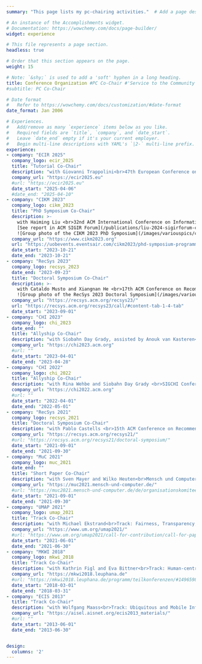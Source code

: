 ```yaml
---
summary: "This page lists my pc-chairing activities."  # Add a page description.

# An instance of the Accomplishments widget.
# Documentation: https://wowchemy.com/docs/page-builder/
widget: experience

# This file represents a page section.
headless: true

# Order that this section appears on the page.
weight: 15

# Note: `&shy;` is used to add a 'soft' hyphen in a long heading.
title: Conference Organization #PC Co-Chair #'Service to the Community'
#subtitle: PC Co-Chair

# Date format
#   Refer to https://wowchemy.com/docs/customization/#date-format
date_format: Jan 2006

# Experiences.
#   Add/remove as many `experience` items below as you like.
#   Required fields are `title`, `company`, and `date_start`.
#   Leave `date_end` empty if it's your current employer.
#   Begin multi-line descriptions with YAML's `|2-` multi-line prefix.
experience:
- company: "ECIR 2025"
  company_logo: ecir_2025
  title: "Tutorial Co-Chair"
  description: "with Giovanni Trappolini<br>47th European Conference on Information Retrieval (ECIR 2025)"
  company_url: "https://ecir2025.eu"
  #url: "https://ecir2025.eu"
  date_start: "2025-04-06"
  #date_end: "2025-04-10"
- company: "CIKM 2023"
  company_logo: cikm_2023
  title: "PhD Symposium Co-Chair"
  description: >-
    with Haiming Liu <br>32nd ACM International Conference on Information and Knowledge Management (CIKM 2023)<br><br>
    [See report in ACM SIGIR Forum](/publications/liu-2024-sigirforum-cikmphdsymp/)<br><br>
    ![Group photo of the CIKM 2023 PhD Symposium](/images/variouspics/cikm2023_phd_symposium_group.jpg)
  company_url: "https://www.cikm2023.org"
  url: "https://uobevents.eventsair.com/cikm2023/phd-symposium-programme---saturday-21st-october"
  date_start: "2023-10-21"
  date_end: "2023-10-21"
- company: "RecSys 2023"
  company_logo: recsys_2023
  date_end: "2023-09-23"
  title: "Doctoral Symposium Co-Chair"
  description: >-
    with Cataldo Musto and Xiangnan He <br>17th ACM Conference on Recommender Systems (RecSys 2023)<br><br>
    ![Group photo of the RecSys 2023 Doctoral Symposium](/images/variouspics/recsys2023_ds_group.jpg)
  company_url: "https://recsys.acm.org/recsys23/"
  url: "https://recsys.acm.org/recsys23/call/#content-tab-1-4-tab"
  date_start: "2023-09-01"
- company: "CHI 2023"
  company_logo: chi_2023
  date_end: ""
  title: "Allyship Co-Chair"
  description: "with Siobahn Day Grady, assisted by Anouk van Kasteren<br>SIGCHI Conference on Human Factors in Computing Systems (CHI 2023)"
  company_url: "https://chi2023.acm.org"
  #url: ""
  date_start: "2023-04-01"
  date_end: "2023-04-28"
- company: "CHI 2022"
  company_logo: chi_2022
  title: "Allyship Co-Chair"
  description: "with Rina Wehbe and Siobahn Day Grady <br>SIGCHI Conference on Human Factors in Computing Systems (CHI 2022)"
  company_url: "https://chi2022.acm.org"
  #url: ""
  date_start: "2022-04-01"
  date_end: "2022-05-01"
- company: "RecSys 2021"
  company_logo: recsys_2021
  title: "Doctoral Symposium Co-Chair"
  description: "with Pablo Castells <br>15th ACM Conference on Recommender Systems (RecSys 2021)"
  company_url: "https://recsys.acm.org/recsys21/"
  #url: "https://recsys.acm.org/recsys21/doctoral-symposium/"
  date_start: "2021-09-01"
  date_end: "2021-09-30"
- company: "MuC 2021"
  company_logo: muc_2021
  date_end: ""
  title: "Short Paper Co-Chair"
  description: "with Sven Mayer and Wilko Heuten<br>Mensch und Computer 2021 (MuC 2021)"
  company_url: "https://muc2021.mensch-und-computer.de/"
  #url: "https://muc2021.mensch-und-computer.de/de/organisationskomitee/"
  date_start: "2021-09-01"
  date_end: "2021-09-30"
- company: "UMAP 2021"
  company_logo: umap_2021
  title: "Track Co-Chair"
  description: "with Michael Ekstrand<br>Track: Fairness, Transparency, Accountability, and Privacy<br>29th Conference on User Modeling, Adaptation and Personalization (UMAP 2021)"
  company_url: "https://www.um.org/umap2021/"
  #url: "https://www.um.org/umap2021/call-for-contribution/call-for-papers#privacy/"
  date_start: "2021-06-01"
  date_end: "2021-06-30"
- company: "MKWI 2018"
  company_logo: mkwi_2018
  title: "Track Co-Chair"
  description: "with Kathrin Figl and Eva Bittner<br>Track: Human-centric Information Systems Design and Development<br>Multikonferenz Wirtschaftsinformatik (MKWI 2018)"
  company_url: "https://mkwi2018.leuphana.de"
  #url: "https://mkwi2018.leuphana.de/programm/teilkonferenzen/#1496598445423-46e6b47b-d66e"
  date_start: "2018-03-01"
  date_end: "2018-03-31"
- company: "ECIS 2013"
  title: "Track Co-Chair"
  description: "with Wolfgang Maass<br>Track: Ubiquitous and Mobile Information Systems<br>21st European Conference on Information Systems (ECIS 2013)"
  company_url: "https://aisel.aisnet.org/ecis2013_materials/"
  #url: ""
  date_start: "2013-06-01"
  date_end: "2013-06-30"


design:
  columns: '2' 
---
```


